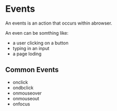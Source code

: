 # Events 
An events is an action that occurs within abrowser.

An even can be somthing like:
- a user clicking on a button
- typing in an input
- a page loding

## Common Events
- onclick
- ondbclick
- onmouseover
- onmouseout
- onfocus




